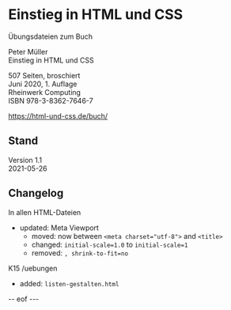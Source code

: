 # Einstieg in HTML und CSS   

Übungsdateien zum Buch    

Peter Müller    
Einstieg in HTML und CSS 

507 Seiten, broschiert   
Juni 2020, 1. Auflage   
Rheinwerk Computing    
ISBN 978-3-8362-7646-7   

https://html-und-css.de/buch/ 

## Stand    
Version 1.1    
2021-05-26    

## Changelog 
In allen HTML-Dateien 
- updated: Meta Viewport  
  - moved: now between `<meta charset="utf-8">` and `<title>` 
  - changed: `initial-scale=1.0` to `initial-scale=1`
  - removed: `, shrink-to-fit=no`

K15 /uebungen
- added: `listen-gestalten.html`

-- eof --- 
